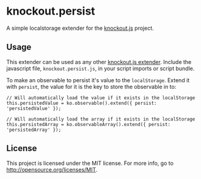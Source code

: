 # knockout.persist

A simple localstorage extender for the [knockout.js](https://github.com/SteveSanderson/knockout) project.

## Usage

This extender can be used as any other [knockout.js extender](http://knockoutjs.com/documentation/extenders.html). Include the javascript file, `knockout.persist.js`, in your script imports or script bundle.

To make an observable to persist it's value to the `localStorage`. Extend it with `persist`, the value for it is the key to store the observable in to:

    // Will automatically load the value if it exists in the localStorage
    this.persistedValue = ko.observable().extend({ persist: 'persistedValue' });

    // Will automatically load the array if it exists in the localStorage
    this.persistedArray = ko.observableArray().extend({ persist: 'persistedArray' });

## License

This project is licensed under the MIT license. For more info, go to http://opensource.org/licenses/MIT.
